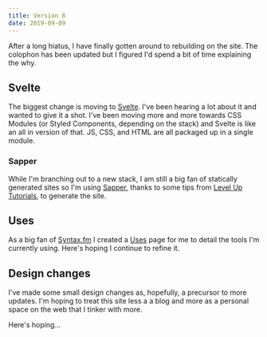```yaml
---
title: Version 8
date: 2019-09-09
---
```


After a long hiatus, I have finally gotten around to rebuilding on the site. The colophon has been updated but I figured I'd spend a bit of time explaining the why.

## Svelte

The biggest change is moving to [Svelte](https://svelte.dev). I've been hearing a lot about it and wanted to give it a shot. I've been moving more and more towards CSS Modules (or Styled Components, depending on the stack) and Svelte is like an all in version of that. JS, CSS, and HTML are all packaged up in a single module.

### Sapper

While I'm branching out to a new stack, I am still a big fan of statically generated sites so I'm using [Sapper](https://sapper.svelte.dev), thanks to some tips from [Level Up Tutorials](https://www.leveluptutorials.com), to generate the site.

## Uses

As a big fan of [Syntax.fm](https://syntax.fm) I created a [Uses](/uses) page for me to detail the tools I'm currently using. Here's hoping I continue to refine it.

## Design changes

I've made some small design changes as, hopefully, a precursor to more updates. I'm hoping to treat this site less a a blog and more as a personal space on the web that I tinker with more.

Here's hoping...
